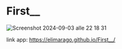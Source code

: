 # First__


![Screenshot 2024-09-03 alle 22 18 31](https://github.com/user-attachments/assets/14978aec-4aa5-49df-94a9-166c321ceaeb)

link app: https://elimarago.github.io/First__/

